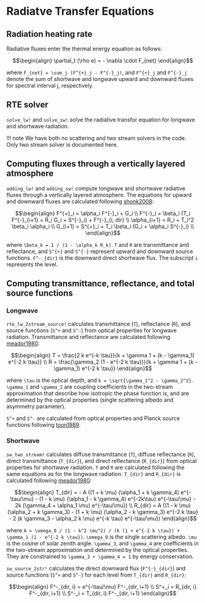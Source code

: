 # Radiatve Transfer Equations

## Radiation heating rate

Radiative fluxes enter the thermal energy equation as follows:

```math
\begin{align}
\partial_t (\rho e) = - \nabla \cdot F_{net}
\end{align}
```

where ``F_{net} = \sum_j (F^{+}_j - F^{-}_j)``, and ``F^{+}_j`` and ``F^{-}_j`` denote the sum of shortwave and longwave upward and downward fluxes for spectral interval j, respectively.

## RTE solver

`solve_lw!` and `solve_sw!` solve the radiative transfor equation for longwave and shortwave radiation.

!!! note
    We have both no scattering and two stream solvers in the code. Only two stream solver is documented here.

## Computing fluxes through a vertically layered atmosphere

`adding_lw!` and `adding_sw!` compute longwave and shortwave radiative fluxes through a vertically layered atmosphere. The equations for upward and downward fluxes are calculated following [shonk2008](@cite):

```math
\begin{align}
F^{+}_i = \alpha_i F^{-}_i + G_i \\
F^{-}_i = \beta_i (T_i F^{-}_{i+1} + R_i G_i + S^{-}_i) + F^{-}_{i, dir} \\
\alpha_{i+1} = R_i + T_i^2 \beta_i \alpha_i \\
G_{i+1} = S^{+}_i + T_i \beta_i (G_i + \alpha_i S^{-}_i) \\
\end{align}
```

where ``\beta_k = 1 / (1 - \alpha_k R_k)``. ``T`` and ``R`` are transmittance and reflectance, and ``S^{+}`` and ``S^{-}`` represent upward and downward source functions. ``F^-_{dir}`` is the downward direct shortwave flux. The subscript ``i`` represents the level.

## Computing transmittance, reflectance, and total source functions

### Longwave

`rte_lw_2stream_source!` calculates transmittance (``T``), reflectance (``R``), and source functions (``S^+`` and ``S^-``) from optical properties for longwave radiation. Transmittance and reflectance are calculated following [meador1980](@cite):

```math
\begin{align}
T = \frac{2 k e^{-k \tau}}{k + \gamma 1 + (k - \gamma_1) e^{-2 k \tau}} \\
R = \frac{\gamma_2 (1 - e^{-2 k \tau})}{k + \gamma 1 + (k - \gamma_1) e^{-2 k \tau}}
\end{align}
```

where ``\tau`` is the optical depth, and ``k = \sqrt{\gamma_1^2 - \gamma_2^2}``. ``\gamma_1`` and ``\gamma_2`` are coupling coefficients in the two-stream approximation that describe how isotropic the phase function is, and are determined by the optical properties (single scattering albedo and asymmetry parameter).

``S^+`` and ``S^-`` are calculated from optical properties and Planck source functions following [toon1989](@cite).

### Shortwave
`sw_two_stream!` calculates diffuse transmittance (``T``), diffuse reflectance (``R``), direct transmittance (``T_{dir}``), and direct reflectance (``R_{dir}``) from optical properties for shortwave radiation. ``T`` and ``R`` are calculated following the same equations as for the longwave radiation. ``T_{dir}`` and ``R_{dir}`` is calculated following [meador1980](@cite):

```math
\begin{align}
T_{dir} = - A ((1 + k \mu) (\alpha_1 + k \gamma_4) e^{-\tau/\mu} - (1 - k \mu) (\alpha_1 - k \gamma_4) e^{-2k\tau} e^{-\tau/\mu} - 2k (\gamma_4 + \alpha_1 \mu) e^{-\tau/\mu}) \\
R_{dir} = A ((1 - k \mu) (\alpha_2 + k \gamma_3) - (1 + k \mu) (\alpha_2 - k \gamma_3) e^{-2 k \tau} - 2 (k \gamma_3 - \alpha_2 k \mu) e^{-k \tau}  e^{-\tau/\mu})
\end{align}
```

where ``A = \omega_0 / (1 - k^2 \mu^2) / (k (1 + e^{-2 k \tau}) + \gamma_1 (1 - e^{-2 k \tau})``. ``\omega_0`` is the single scattering albedo. ``\mu`` is the cosine of solar zenith angle. ``\gamma_3``, and ``\gamma_4`` are coefficients in the two-stream approximation and determined by the optical properties. They are constrained to ``\gamma_3 + \gamma_4 = 1`` by energy conservation.

`sw_source_2str!` calculates the direct downward flux (``F^{-}_{dir}``) and source functions (``S^+`` and ``S^-``) for each level from ``T_{dir}`` and ``R_{dir}``:

```math
\begin{align}
F^-_{dir, i} = e^{-\tau/\mu} F^-_{dir, i+1} \\
S^+_i = R_{dir, i} F^-_{dir, i+1} \\
S^-_i = T_{dir, i} F^-_{dir, i+1}
\end{align}
```